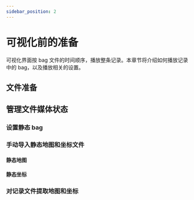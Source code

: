 ```yaml
---
sidebar_position: 2
---
```


# 可视化前的准备

可视化界面按 bag 文件的时间顺序，播放整条记录。本章节将介绍如何播放记录中的 bag，以及播放相关的设置。

## 文件准备

## 管理文件媒体状态

### 设置静态 bag

### 手动导入静态地图和坐标文件

#### 静态地图

#### 静态坐标

### 对记录文件提取地图和坐标
